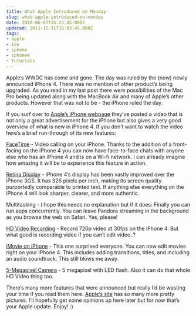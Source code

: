 ```yaml
---
title: What Apple Introduced on Monday
slug: what-apple-introduced-on-monday
date: 2010-06-07T15:23:45.000Z
updated: 2011-12-31T16:03:45.000Z
tags:
- apple
- ios
- iphone
- iphone4
- Tutorials
---
```


Apple’s WWDC has come and gone.  The day was ruled by the (now) newly announced iPhone 4.  There was no mention of other product’s being upgraded.  As you read in my last post there were possibilities of the Mac Pro being updated along with the MacBook Air and many of Apple’s other products.  However that was not to be - the iPhone ruled the day.

If you surf over to <a href="http://www.apple.com/iphone/design/">Apple’s iPhone webpage</a> they’ve posted a video that is not only a great advertisement for the iPhone but also gives a very good overview of what is new in iPhone 4.  If you don’t want to watch the video here’s a brief run-through of its new features:

<a href="http://www.apple.com/iphone/features/facetime.html">FaceTime</a> - Video calling on your iPhone.  Thanks to the addition of a front-facing on the iPhone 4 you can now have face-to-face chats with anyone else who has an iPhone 4 and is on a Wi-fi network.  I can already imagine how amazing it will be to experience this feature in action.

<a href="http://www.apple.com/iphone/features/retina-display.html">Retina Display</a> - iPhone 4’s display has been vastly improved over the iPhone 3GS.  It has 326 pixels per inch, making its screen quality purportedly comparable to printed text.  If anything else everything on the iPhone 4 will look sharper, clearer, and more authentic.  

Multitasking - I hope this needs no explanation but if it does:  Finally you can run apps concurrently.  You can leave Pandora streaming in the background as you browse the web on Safari.  Yes, please!

<a href="http://www.apple.com/iphone/features/hd-video-recording.html">HD Video Recording</a> - Record  720p video at 30fps on the iPhone 4.  But what good is recording video if you can’t edit video..?

<a href="http://www.apple.com/iphone/features/imovie.html">iMovie on iPhone</a> - This one surprised everyone.  You can now edit movies right on your iPhone 4.  This includes adding transitions, titles, and including an audio soundtrack.  This still blows me away.

<a href="http://www.apple.com/iphone/features/camera.html">5-Megapixel Camera</a> - 5 megapixel with LED flash.  Also it can do that whole HD Video thing too.


There’s many more features that were announced but really I’d be wasting your time if you read them here.  <a href="http://www.apple.com/iphone/">Apple’s site</a> has so many more pretty pictures.  I’ll hopefully get some opinions up here later but for now that’s your Apple update.  Enjoy! :)
